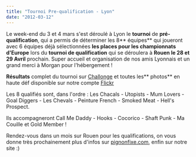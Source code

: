 ```yaml
---
title: "Tournoi Pre-qualification - Lyon"
date: "2012-03-12"
---
```


Le week-end du 3 et 4 mars s'est déroulé à Lyon le **tournoi** de **pré-qualification**, qui a permis de déterminer les 8** équipes** qui joueront avec 6 équipes déjà sélectionnées **les places pour les championnats d'Europe** lors du **tournoi de qualification** qui se déroulera à **Rouen le 28 et 29 Avril** prochain. Super accueil et organisation de nos amis Lyonnais et un grand merci à Morgan pour l'hébergement !

**Résultats** complet du tournoi sur [Challonge](http://challonge.com/fromlyontorouen "Challonge") et toutes les** photos** en haute déf disponible sur notre compte [Flickr](http://www.flickr.com/photos/guidoline/sets/72157629571970057/)

Les 8 qualifiés sont, dans l'ordre : Les Chacals - Utopists - Mum Lovers - Goal Diggers - Les Chevals - Peinture French - Smoked Meat - Hell's Prospect.

Ils accompagneront Call Me Daddy - Hooks - Cocorico - Shaft Punk - Ma Couille et Gold Member !

Rendez-vous dans un mois sur Rouen pour les qualifications, on vous donne très prochainement plus d'infos sur [pignonfixe.com](http://www.pignonfixe.com "Pignon Fixe"), enfin sur notre site :)
